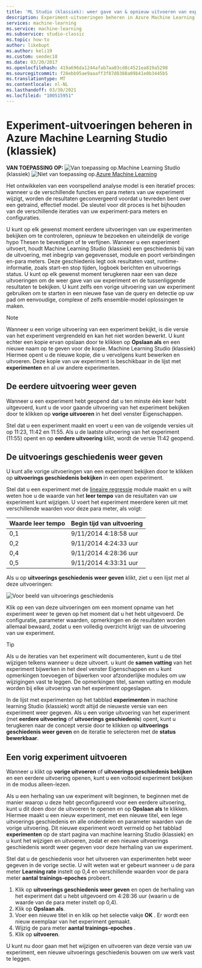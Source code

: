 ```yaml
---
title: 'ML Studio (klassiek): weer gave van & opnieuw uitvoeren van experimenten-Azure'
description: Experiment-uitvoeringen beheren in Azure Machine Learning Studio (klassiek). U kunt op elk gewenst moment eerdere uitvoeringen van uw experimenten bekijken om te controleren, opnieuw te bezoeken en uiteindelijk de vorige hypo Thesen te bevestigen of te verfijnen.
services: machine-learning
ms.service: machine-learning
ms.subservice: studio-classic
ms.topic: how-to
author: likebupt
ms.author: keli19
ms.custom: seodec18
ms.date: 03/20/2017
ms.openlocfilehash: 419a696da1244afab7aa03cd8c4521ea819a5298
ms.sourcegitcommit: f28ebb95ae9aaaff3f87d8388a09b41e0b3445b5
ms.translationtype: MT
ms.contentlocale: nl-NL
ms.lasthandoff: 03/30/2021
ms.locfileid: "100515951"
---
```

# <a name="manage-experiment-runs-in-azure-machine-learning-studio-classic"></a>Experiment-uitvoeringen beheren in Azure Machine Learning Studio (klassiek)

**VAN TOEPASSING OP:**  ![Van toepassing op.](../../../includes/media/aml-applies-to-skus/yes.png)Machine Learning Studio (klassiek) ![Niet van toepassing op.](../../../includes/media/aml-applies-to-skus/no.png)[Azure Machine Learning](../overview-what-is-machine-learning-studio.md#ml-studio-classic-vs-azure-machine-learning-studio)


Het ontwikkelen van een voorspellend analyse model is een iteratief proces: wanneer u de verschillende functies en para meters van uw experiment wijzigt, worden de resultaten geconvergeerd voordat u tevreden bent over een getraind, effectief model. De sleutel voor dit proces is het bijhouden van de verschillende iteraties van uw experiment-para meters en configuraties.

U kunt op elk gewenst moment eerdere uitvoeringen van uw experimenten bekijken om te controleren, opnieuw te bezoeken en uiteindelijk de vorige hypo Thesen te bevestigen of te verfijnen. Wanneer u een experiment uitvoert, houdt Machine Learning Studio (klassiek) een geschiedenis bij van de uitvoering, met inbegrip van gegevensset, module en poort verbindingen en-para meters. Deze geschiedenis legt ook resultaten vast, runtime-informatie, zoals start-en stop tijden, logboek berichten en uitvoerings status. U kunt op elk gewenst moment terugkeren naar een van deze uitvoeringen om de weer gave van uw experiment en de tussenliggende resultaten te bekijken. U kunt zelfs een vorige uitvoering van uw experiment gebruiken om te starten in een nieuwe fase van de query en detectie op uw pad om eenvoudige, complexe of zelfs ensemble-model oplossingen te maken.

> [!NOTE]
> Wanneer u een vorige uitvoering van een experiment bekijkt, is die versie van het experiment vergrendeld en kan het niet worden bewerkt. U kunt echter een kopie ervan opslaan door te klikken op **Opslaan als** en een nieuwe naam op te geven voor de kopie. Machine Learning Studio (klassiek) Hiermee opent u de nieuwe kopie, die u vervolgens kunt bewerken en uitvoeren. Deze kopie van uw experiment is beschikbaar in de lijst met **experimenten** en al uw andere experimenten.
> 
> 

## <a name="view-the-prior-run"></a>De eerdere uitvoering weer geven
Wanneer u een experiment hebt geopend dat u ten minste één keer hebt uitgevoerd, kunt u de voor gaande uitvoering van het experiment bekijken door te klikken op **vorige uitvoeren** in het deel venster Eigenschappen.

Stel dat u een experiment maakt en voert u een van de volgende versies uit op 11:23, 11:42 en 11:55. Als u de laatste uitvoering van het experiment (11:55) opent en op **eerdere uitvoering** klikt, wordt de versie 11:42 geopend.

## <a name="view-the-run-history"></a>De uitvoerings geschiedenis weer geven
U kunt alle vorige uitvoeringen van een experiment bekijken door te klikken op **uitvoerings geschiedenis bekijken** in een open experiment.

Stel dat u een experiment met de [lineaire regressie][linear-regression] module maakt en u wilt weten hoe u de waarde van het **leer tempo** van de resultaten van uw experiment kunt wijzigen. U voert het experiment meerdere keren uit met verschillende waarden voor deze para meter, als volgt:

| Waarde leer tempo | Begin tijd van uitvoering |
| --- | --- |
| 0,1 |9/11/2014 4:18:58 uur |
| 0,2 |9/11/2014 4:24:33 uur |
| 0,4 |9/11/2014 4:28:36 uur |
| 0,5 |9/11/2014 4:33:31 uur |

Als u op **uitvoerings geschiedenis weer geven** klikt, ziet u een lijst met al deze uitvoeringen:

![Voor beeld van uitvoerings geschiedenis](./media/manage-experiment-iterations/viewrunhistory.jpg)

Klik op een van deze uitvoeringen om een moment opname van het experiment weer te geven op het moment dat u het hebt uitgevoerd. De configuratie, parameter waarden, opmerkingen en de resultaten worden allemaal bewaard, zodat u een volledig overzicht krijgt van de uitvoering van uw experiment.

> [!TIP]
> Als u de iteraties van het experiment wilt documenteren, kunt u de titel wijzigen telkens wanneer u deze uitvoert. u kunt de **samen vatting** van het experiment bijwerken in het deel venster Eigenschappen en u kunt opmerkingen toevoegen of bijwerken voor afzonderlijke modules om uw wijzigingen vast te leggen. De opmerkingen titel, samen vatting en module worden bij elke uitvoering van het experiment opgeslagen.
> 
> 

In de lijst met experimenten op het tabblad **experimenten** in machine learning Studio (klassiek) wordt altijd de nieuwste versie van een experiment weer gegeven. Als u een vorige uitvoering van het experiment (met **eerdere uitvoering** of **uitvoerings geschiedenis**) opent, kunt u terugkeren naar de concept versie door te klikken op **uitvoerings geschiedenis weer geven** en de iteratie te selecteren met de **status** **bewerkbaar**.

## <a name="run-a-previous-experiment"></a>Een vorig experiment uitvoeren
Wanneer u klikt op **vorige uitvoeren** of **uitvoerings geschiedenis bekijken** en een eerdere uitvoering openen, kunt u een voltooid experiment bekijken in de modus alleen-lezen.

Als u een herhaling van uw experiment wilt beginnen, te beginnen met de manier waarop u deze hebt geconfigureerd voor een eerdere uitvoering, kunt u dit doen door de uitvoeren te openen en op **Opslaan als** te klikken. Hiermee maakt u een nieuw experiment, met een nieuwe titel, een lege uitvoerings geschiedenis en alle onderdelen en parameter waarden van de vorige uitvoering. Dit nieuwe experiment wordt vermeld op het tabblad **experimenten** op de start pagina van machine learning Studio (klassiek) en u kunt het wijzigen en uitvoeren, zodat er een nieuwe uitvoerings geschiedenis wordt weer gegeven voor deze herhaling van uw experiment. 

Stel dat u de geschiedenis voor het uitvoeren van experimenten hebt weer gegeven in de vorige sectie. U wilt weten wat er gebeurt wanneer u de para meter **Learning rate** instelt op 0,4 en verschillende waarden voor de para meter **aantal trainings-epoches** probeert.

1. Klik op **uitvoerings geschiedenis weer geven** en open de herhaling van het experiment dat u hebt uitgevoerd om 4:28:36 uur (waarin u de waarde van de para meter instelt op 0,4).
2. Klik op **Opslaan als**.
3. Voer een nieuwe titel in en klik op het selectie vakje **OK** . Er wordt een nieuw exemplaar van het experiment gemaakt.
4. Wijzig de para meter **aantal trainings-epoches** .
5. Klik op **uitvoeren**.

U kunt nu door gaan met het wijzigen en uitvoeren van deze versie van uw experiment, een nieuwe uitvoerings geschiedenis bouwen om uw werk vast te leggen.

<!-- Module References -->
[linear-regression]: /azure/machine-learning/studio-module-reference/linear-regression